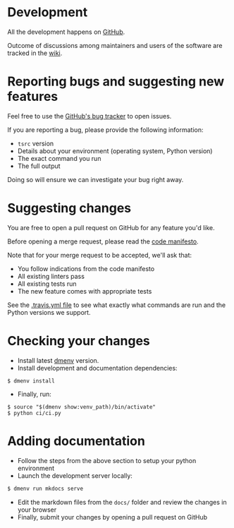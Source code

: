 # Development

All the development happens on [GitHub](https://github.com/TankerHQ/tsrc).

Outcome of discussions among maintainers and users of the software are tracked in the [wiki](https://github.com/TankerHQ/tsrc/wiki).


# Reporting bugs and suggesting new features

Feel free to use the [GitHub's bug tracker](https://github.com/TankerHQ/tsrc/issues) to open issues.

If you are reporting a bug, please provide the following information:

* `tsrc` version
* Details about your environment (operating system, Python version)
* The exact command you run
* The full output

Doing so will ensure we can investigate your bug right away.

# Suggesting changes

You are free to open a pull request on GitHub for any feature you'd like.

Before opening a merge request, please read the [code manifesto](https://TankerHQ.github.io/tsrc/code-manifesto).

Note that for your merge request to be accepted, we'll ask that:

* You follow indications from the code manifesto
* All existing linters pass
* All existing tests run
* The new feature comes with appropriate tests

See the [.travis.yml file](https://github.com/TankerHQ/tsrc/blob/master/.travis.yml)
to see what exactly what commands are run and the Python versions we
support.


# Checking your changes

* Install latest [dmenv](https://github.com/TankerHQ/dmenv) version.
* Install development and documentation dependencies:

```console
$ dmenv install
```

* Finally, run:

```console
$ source "$(dmenv show:venv_path)/bin/activate"
$ python ci/ci.py
```


# Adding documentation

* Follow the steps from the above section to setup your python environment
* Launch the development server locally:

```bash
$ dmenv run mkdocs serve
```

* Edit the markdown files from the `docs/` folder and review the changes in your browser
* Finally, submit your changes by opening a pull request on GitHub
